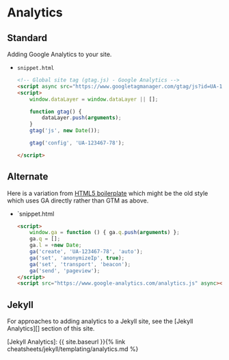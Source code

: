 # Analytics


## Standard

Adding Google Analytics to your site.

- `snippet.html`
    ```html
    <!-- Global site tag (gtag.js) - Google Analytics -->
    <script async src="https://www.googletagmanager.com/gtag/js?id=UA-123467-78"></script>
    <script>
        window.dataLayer = window.dataLayer || [];

        function gtag() {
            dataLayer.push(arguments);
        }
        gtag('js', new Date());

        gtag('config', 'UA-123467-78');

    </script>
    ```


## Alternate

Here is a variation from [HTML5 boilerplate](https://github.com/h5bp/html5-boilerplate/blob/master/dist/index.html) which might be the old style which uses GA directly rather than GTM as above.

- `snippet.html
    ```html
    <script>
        window.ga = function () { ga.q.push(arguments) };
        ga.q = [];
        ga.l = +new Date;
        ga('create', 'UA-123467-78', 'auto');
        ga('set', 'anonymizeIp', true);
        ga('set', 'transport', 'beacon');
        ga('send', 'pageview');
    </script>
    <script src="https://www.google-analytics.com/analytics.js" async></script>
    ```


## Jekyll

For approaches to adding analytics to a Jekyll site, see the [Jekyll Analytics][] section of this site.

[Jekyll Analytics]: {{ site.baseurl }}{% link cheatsheets/jekyll/templating/analytics.md %}
